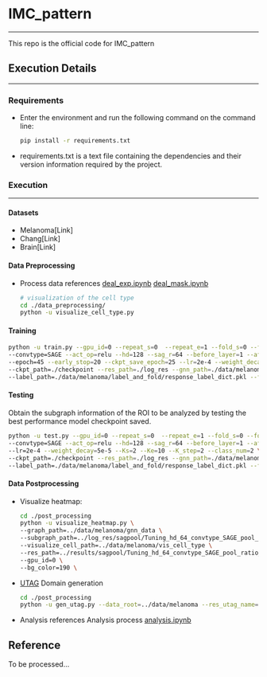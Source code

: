 # IMC_pattern

-----------
This repo is the official code for IMC_pattern 

## Execution Details
---------
### Requirements 
* Enter the environment and run the following command on the command line: 

  ```bash
  pip install -r requirements.txt 
  ```

* requirements.txt is a text file containing the dependencies and their version information required by the project.


### Execution 
-----------
#### Datasets

* Melanoma[Link]
* Chang[Link]
* Brain[Link]

#### Data Preprocessing 

  * Process data references [deal_exp.ipynb](./data_preprocessing/deal_exp.ipynb) [deal_mask.ipynb](./data_preprocessing/deal_mask.ipynb)
    ```bash
    # visualization of the cell type
    cd ./data_preprocessing/
    python -u visualize_cell_type.py
    ```

#### Training

```bash
python -u train.py --gpu_id=0 --repeat_s=0  --repeat_e=1 --fold_s=0 --fold_e=23 \
--convtype=SAGE --act_op=relu --hd=128 --sag_r=64 --before_layer=1 --after_layer=1 --dropout=0.25 --pool_type=sagpool \
--epoch=45 --early_stop=20 --ckpt_save_epoch=25 --lr=2e-4 --weight_decay=5e-5 --Ks=2 --Ke=10 --K_step=2 --class_num=2 \
--ckpt_path=./checkpoint --res_path=./log_res --gnn_path=./data/melanoma/gnn_data  \ 
--label_path=./data/melanoma/label_and_fold/response_label_dict.pkl --fold_path=./data/melanoma/label_and_fold/leave_one_fold_for_response.pkl
```

#### Testing 

Obtain the subgraph information of the ROI to be analyzed by testing the best performance model checkpoint saved.

```bash
python -u test.py --gpu_id=0 --repeat_s=0  --repeat_e=1 --fold_s=0 --fold_e=23 \
--convtype=SAGE --act_op=relu --hd=128 --sag_r=64 --before_layer=1 --after_layer=1 --dropout=0.25 --pool_type=sagpool \
--lr=2e-4 --weight_decay=5e-5 --Ks=2 --Ke=10 --K_step=2 --class_num=2 \
--ckpt_path=./checkpoint --res_path=./log_res --gnn_path=./data/melanoma/gnn_data  \ 
--label_path=./data/melanoma/label_and_fold/response_label_dict.pkl --fold_path=./data/melanoma/label_and_fold/leave_one_fold_for_response.pkl
```

#### Data Postprocessing
  * Visualize heatmap:
    ```bash
    cd ./post_processing
    python -u visualize_heatmap.py \
    --graph_path=../data/melanoma/gnn_data \
    --subgraph_path=../log_res/sagpool/Tuning_hd_64_convtype_SAGE_pool_ratio_0.015625_lsim_0.5_act_op_relu_K_2_bl_1_al_1/subgraph \
    --visualize_cell_path=../data/melanoma/vis_cell_type \
    --res_path=../results/sagpool/Tuning_hd_64_convtype_SAGE_pool_ratio_0.015625_lsim_0.5_act_op_relu_K_2_bl_1_al_1 \
    --gpu_id=0 \
    --bg_color=190 \
    ```
  * [UTAG](https://github.com/ElementoLab/utag) Domain generation
    ```bash
    cd ./post_processing
    python -u gen_utag.py --data_root=../data/melanoma --res_utag_name=utag_results_dist10_leiden.h5ad
    ```
  *  Analysis 
    references Analysis process [analysis.ipynb](./post_processing/analysis.ipynb)

## Reference 
To be processed...
